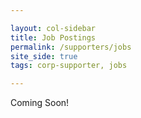 ```yaml
---

layout: col-sidebar
title: Job Postings
permalink: /supporters/jobs
site_side: true
tags: corp-supporter, jobs

---
```


Coming Soon!
